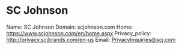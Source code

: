 
# SC Johnson

Name: SC Johnson
Domain: scjohnson.com
Home: https://www.scjohnson.com/en/home.aspx
Privacy_policy: http://privacy.scjbrands.com/en-us
Email: PrivacyInquiries@scj.com

